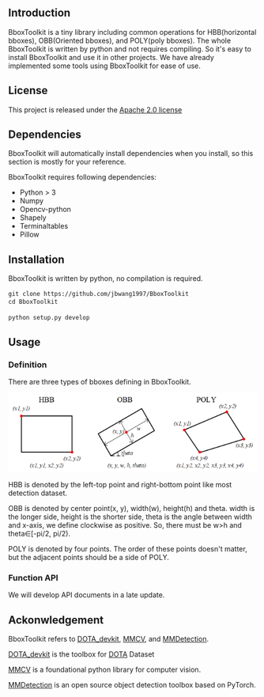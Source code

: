 ## Introduction
BboxToolkit is a tiny library including common operations for HBB(horizontal bboxes), OBB(Oriented bboxes), and POLY(poly bboxes).
The whole BboxToolkit is written by python and not requires compiling.
So it's easy to install BboxToolkit and use it in other projects. 
We have already implemented some tools using BboxToolkit for ease of use.

## License
This project is released under the [Apache 2.0 license](LICENSE)

## Dependencies
BboxToolkit will automatically install dependencies when you install, so this section is mostly for your reference.

BboxToolkit requires following dependencies:

+ Python > 3
+ Numpy
+ Opencv-python
+ Shapely
+ Terminaltables
+ Pillow

## Installation
BboxToolkit is written by python, no compilation is required.

```
git clone https://github.com/jbwang1997/BboxToolkit
cd BboxToolkit

python setup.py develop
```

## Usage
### Definition
There are three types of bboxes defining in BboxToolkit.

![bboxes define](definition.png)

HBB is denoted by the left-top point and right-bottom point like most detection dataset.

OBB is denoted by center point(x, y), width(w), height(h) and theta.
width is the longer side, height is the shorter side, theta is the angle between width and x-axis, we define clockwise as positive.
So, there must be w>h and theta∈[-pi/2, pi/2).

POLY is denoted by four points.
The order of these points doesn't matter, but the adjacent points should be a side of POLY.

### Function API
We will develop API documents in a late update.

## Ackonwledgement
BboxToolkit refers to [DOTA_devkit](https://github.com/CAPTAIN-WHU/DOTA_devkit), [MMCV](https://github.com/open-mmlab/mmcv), and [MMDetection](https://github.com/open-mmlab/mmdetection).

[DOTA_devkit](https://github.com/CAPTAIN-WHU/DOTA_devkit) is the toolbox for [DOTA](https://arxiv.org/abs/1711.10398) Dataset

[MMCV](https://github.com/open-mmlab/mmcv) is a foundational python library for computer vision.

[MMDetection](https://github.com/open-mmlab/mmdetection) is an open source object detection toolbox based on PyTorch.